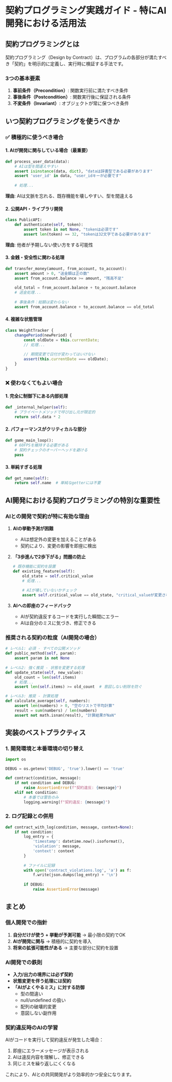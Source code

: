 # 契約プログラミング実践ガイド - 特にAI開発における活用法

## 契約プログラミングとは

契約プログラミング（Design by Contract）は、プログラムの各部分が満たすべき「契約」を明示的に定義し、実行時に検証する手法です。

### 3つの基本要素

1. **事前条件（Precondition）**: 関数実行前に満たすべき条件
2. **事後条件（Postcondition）**: 関数実行後に保証される条件  
3. **不変条件（Invariant）**: オブジェクトが常に保つべき条件

## いつ契約プログラミングを使うべきか

### ✅ 積極的に使うべき場合

#### 1. **AIが開発に関与している場合（最重要）**
```python
def process_user_data(data):
    # AIは型を間違えやすい
    assert isinstance(data, dict), "dataは辞書型である必要があります"
    assert 'user_id' in data, "user_idキーが必要です"
    
    # 処理...
```

**理由**: AIは文脈を忘れる、既存機能を壊しやすい、型を間違える

#### 2. **公開API・ライブラリ開発**
```python
class PublicAPI:
    def authenticate(self, token):
        assert token is not None, "tokenは必須です"
        assert len(token) == 32, "tokenは32文字である必要があります"
```

**理由**: 他者が予期しない使い方をする可能性

#### 3. **金銭・安全性に関わる処理**
```python
def transfer_money(amount, from_account, to_account):
    assert amount > 0, "送金額は正の数"
    assert from_account.balance >= amount, "残高不足"
    
    old_total = from_account.balance + to_account.balance
    # 送金処理...
    
    # 事後条件：総額は変わらない
    assert from_account.balance + to_account.balance == old_total
```

#### 4. **複雑な状態管理**
```javascript
class WeightTracker {
    changePeriod(newPeriod) {
        const oldDate = this.currentDate;
        // 処理...
        
        // 期間変更で日付が変わってはいけない
        assert(this.currentDate === oldDate);
    }
}
```

### ❌ 使わなくてもよい場合

#### 1. **完全に制御下にある内部処理**
```python
def _internal_helper(self):
    # プライベートメソッドで呼び出し元が限定的
    return self.data * 2
```

#### 2. **パフォーマンスがクリティカルな部分**
```python
def game_main_loop():
    # 60FPSを維持する必要がある
    # 契約チェックのオーバーヘッドを避ける
    pass
```

#### 3. **単純すぎる処理**
```python
def get_name(self):
    return self.name  # 単純なgetterには不要
```

## AI開発における契約プログラミングの特別な重要性

### AIとの開発で契約が特に有効な理由

1. **AIの挙動予測が困難**
   - AIは想定外の変更を加えることがある
   - 契約により、変更の影響を即座に検出

2. **「3歩進んで2歩下がる」問題の防止**
   ```python
   # 既存機能に契約を設置
   def existing_feature(self):
       old_state = self.critical_value
       # 処理...
       
       # AIが壊していないかチェック
       assert self.critical_value == old_state, "critical_valueが変更された！"
   ```

3. **AIへの即座のフィードバック**
   - AIが契約違反するコードを実行した瞬間にエラー
   - AIは自分のミスに気づき、修正できる

### 推奨される契約の粒度（AI開発の場合）

```python
# レベル1: 必須 - すべての公開メソッド
def public_method(self, param):
    assert param is not None
    
# レベル2: 強く推奨 - 状態を変更する処理
def update_state(self, new_value):
    old_count = len(self.items)
    # 処理...
    assert len(self.items) >= old_count  # 意図しない削除を防ぐ

# レベル3: 推奨 - 計算処理
def calculate_average(self, numbers):
    assert len(numbers) > 0, "空のリストで平均計算"
    result = sum(numbers) / len(numbers)
    assert not math.isnan(result), "計算結果がNaN"
```

## 実装のベストプラクティス

### 1. 開発環境と本番環境の切り替え

```python
import os

DEBUG = os.getenv('DEBUG', 'true').lower() == 'true'

def contract(condition, message):
    if not condition and DEBUG:
        raise AssertionError(f"契約違反: {message}")
    elif not condition:
        # 本番では警告のみ
        logging.warning(f"契約違反: {message}")
```

### 2. ログ記録との併用

```python
def contract_with_log(condition, message, context=None):
    if not condition:
        log_entry = {
            'timestamp': datetime.now().isoformat(),
            'violation': message,
            'context': context
        }
        
        # ファイルに記録
        with open('contract_violations.log', 'a') as f:
            f.write(json.dumps(log_entry) + '\n')
        
        if DEBUG:
            raise AssertionError(message)
```

## まとめ

### 個人開発での指針

1. **自分だけが使う + 挙動が予測可能** → 最小限の契約でOK
2. **AIが開発に関与** → 積極的に契約を導入
3. **将来の拡張可能性がある** → 主要な部分に契約を設置

### AI開発での鉄則

- **入力/出力の境界には必ず契約**
- **状態変更を伴う処理には契約**
- **「AIがよくやるミス」に対する防御**
  - 型の間違い
  - null/undefined の扱い
  - 配列の破壊的変更
  - 意図しない副作用

### 契約違反時のAIの学習

AIがコードを実行して契約違反が発生した場合：
1. 即座にエラーメッセージが表示される
2. AIは違反内容を理解し、修正できる
3. 同じミスを繰り返しにくくなる

これにより、AIとの共同開発がより効率的かつ安全になります。